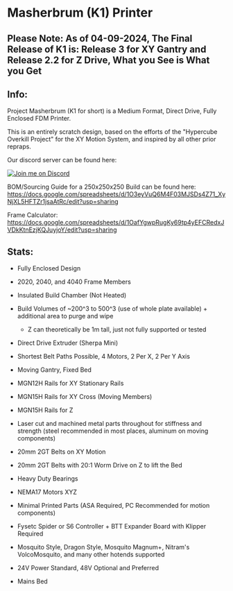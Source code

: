 # Masherbrum (K1) Printer

## Please Note: As of 04-09-2024, The Final Release of K1 is: Release 3 for XY Gantry and Release 2.2 for Z Drive, What you See is What you Get

## Info:
Project Masherbrum (K1 for short) is a Medium Format, Direct Drive, Fully Enclosed FDM Printer.

This is an entirely scratch design, based on the efforts of the "Hypercube Overkill Project" for the XY Motion System, and inspired by all other prior repraps.

Our discord server can be found here: 

[![Join me on Discord](https://discord.com/api/guilds/641407187004030997/widget.png?style=banner2)](https://discord.gg/MzTR3zE)

BOM/Sourcing Guide for a 250x250x250 Build can be found here: https://docs.google.com/spreadsheets/d/1O3eyVuQ6M4F03MJSDs4Z71_XyNjXL5HFTZr1jsaAtRc/edit?usp=sharing

Frame Calculator: https://docs.google.com/spreadsheets/d/1OafYgwpRugKy69tp4yEFCRedxJVDkKtnEzjKQJuyjoY/edit?usp=sharing

## Stats:
- Fully Enclosed Design
- 2020, 2040, and 4040 Frame Members
- Insulated Build Chamber (Not Heated)
- Build Volumes of ~200^3 to 500^3 (use of whole plate available) + additional area to purge and wipe
     - Z can theoretically be 1m tall, just not fully supported or tested

- Direct Drive Extruder (Sherpa Mini)

- Shortest Belt Paths Possible, 4 Motors, 2 Per X, 2 Per Y Axis
- Moving Gantry, Fixed Bed

- MGN12H Rails for XY Stationary Rails
- MGN15H Rails for XY Cross (Moving Members)
- MGN15H Rails for Z
- Laser cut and machined metal parts throughout for stiffness and strength (steel recommended in most places, aluminum on moving components)
- 20mm 2GT Belts on XY Motion 
- 20mm 2GT Belts with 20:1 Worm Drive on Z to lift the Bed 
- Heavy Duty Bearings
- NEMA17 Motors XYZ

- Minimal Printed Parts (ASA Required, PC Recommended for motion components)

- Fysetc Spider or S6 Controller + BTT Expander Board with Klipper Required
- Mosquito Style, Dragon Style, Mosquito Magnum+, Nitram's VolcoMosquito, and many other hotends supported
- 24V Power Standard, 48V Optional and Preferred
- Mains Bed
